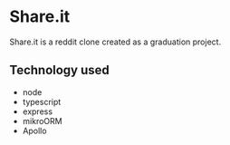 # Share.it

Share.it is a reddit clone created as a graduation project.

## Technology used

- node
- typescript
- express
- mikroORM
- Apollo
